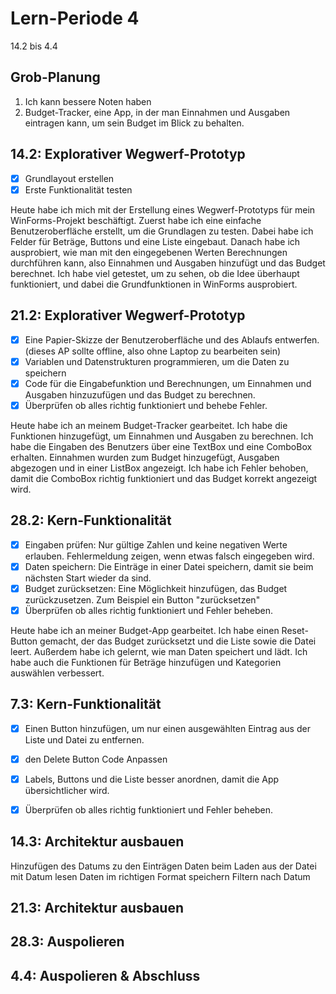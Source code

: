 # Lern-Periode 4

14.2 bis 4.4

## Grob-Planung

1. Ich kann bessere Noten haben
2. Budget-Tracker, eine App, in der man Einnahmen und Ausgaben eintragen kann, um sein Budget im Blick zu behalten.

## 14.2: Explorativer Wegwerf-Prototyp

- [x] Grundlayout erstellen
- [x] Erste Funktionalität testen

Heute habe ich mich mit der Erstellung eines Wegwerf-Prototyps für mein WinForms-Projekt beschäftigt. Zuerst habe ich eine einfache Benutzeroberfläche erstellt, um die Grundlagen zu testen. Dabei habe ich Felder für Beträge, Buttons und eine Liste eingebaut. Danach habe ich ausprobiert, wie man mit den eingegebenen Werten Berechnungen durchführen kann, also Einnahmen und Ausgaben hinzufügt und das Budget berechnet. Ich habe viel getestet, um zu sehen, ob die Idee überhaupt funktioniert, und dabei die Grundfunktionen in WinForms ausprobiert.


## 21.2: Explorativer Wegwerf-Prototyp

- [x] Eine Papier-Skizze der Benutzeroberfläche und des Ablaufs entwerfen. (dieses AP sollte offline, also ohne Laptop zu bearbeiten sein)
- [x] Variablen und Datenstrukturen programmieren, um die Daten zu speichern 
- [x] Code für die Eingabefunktion und Berechnungen, um Einnahmen und Ausgaben hinzuzufügen und das Budget zu berechnen.
- [x] Überprüfen ob alles richtig funktioniert und behebe Fehler.

Heute habe ich an meinem Budget-Tracker gearbeitet. Ich habe die Funktionen hinzugefügt, um Einnahmen und Ausgaben zu berechnen. Ich habe die Eingaben des Benutzers über eine TextBox und eine ComboBox erhalten. Einnahmen wurden zum Budget hinzugefügt, Ausgaben abgezogen und in einer ListBox angezeigt. Ich habe ich Fehler behoben, damit die ComboBox richtig funktioniert und das Budget korrekt angezeigt wird.


## 28.2: Kern-Funktionalität
- [x] Eingaben prüfen: Nur gültige Zahlen und keine negativen Werte erlauben. Fehlermeldung zeigen, wenn etwas falsch eingegeben wird.
- [x] Daten speichern: Die Einträge in einer Datei speichern, damit sie beim nächsten Start wieder da sind.
- [x] Budget zurücksetzen: Eine Möglichkeit hinzufügen, das Budget zurückzusetzen. Zum Beispiel ein Button "zurücksetzen"
- [x] Überprüfen ob alles richtig funktioniert und Fehler beheben.

Heute habe ich an meiner Budget-App gearbeitet. Ich habe einen Reset-Button gemacht, der das Budget zurücksetzt und die Liste sowie die Datei leert. Außerdem habe ich gelernt, wie man Daten speichert und lädt. Ich habe auch die Funktionen für Beträge hinzufügen und Kategorien auswählen verbessert.

## 7.3: Kern-Funktionalität
- [x] Einen Button hinzufügen, um nur einen ausgewählten Eintrag aus der Liste und Datei zu entfernen.
- [x] den Delete Button Code Anpassen
- [x] Labels, Buttons und die Liste besser anordnen, damit die App übersichtlicher wird.
- [x] Überprüfen ob alles richtig funktioniert und Fehler beheben.




## 14.3: Architektur ausbauen
Hinzufügen des Datums zu den Einträgen
Daten beim Laden aus der Datei mit Datum lesen
Daten im richtigen Format speichern
Filtern nach Datum
## 21.3: Architektur ausbauen

## 28.3: Auspolieren

## 4.4: Auspolieren & Abschluss
